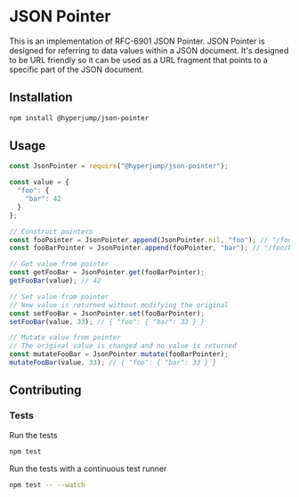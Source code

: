 JSON Pointer
============

This is an implementation of RFC-6901 JSON Pointer. JSON Pointer is designed for
referring to data values within a JSON document. It's designed to be URL
friendly so it can be used as a URL fragment that points to a specific part of
the JSON document.

Installation
------------

```bash
npm install @hyperjump/json-pointer
```

Usage
-----

```javascript
const JsonPointer = require("@hyperjump/json-pointer");

const value = {
  "foo": {
    "bar": 42
  }
};

// Construct pointers
const fooPointer = JsonPointer.append(JsonPointer.nil, "foo"); // "/foo"
const fooBarPointer = JsonPointer.append(fooPointer, "bar"); // "/foo/bar"

// Get value from pointer
const getFooBar = JsonPointer.get(fooBarPointer);
getFooBar(value); // 42

// Set value from pointer
// New value is returned without modifying the original
const setFooBar = JsonPointer.set(fooBarPointer);
setFooBar(value, 33); // { "foo": { "bar": 33 } }

// Mutate value from pointer
// The original value is changed and no value is returned
const mutateFooBar = JsonPointer.mutate(fooBarPointer);
mutateFooBar(value, 33); // { "foo": { "bar": 33 } }
```

Contributing
------------

### Tests

Run the tests

```bash
npm test
```

Run the tests with a continuous test runner
```bash
npm test -- --watch
```
